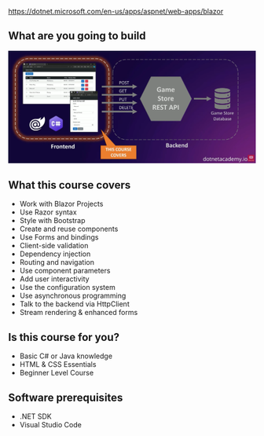 https://dotnet.microsoft.com/en-us/apps/aspnet/web-apps/blazor

## What are you going to build
![Image](./images/01-build.png)

## What this course covers
* Work with Blazor Projects
* Use Razor syntax
* Style with Bootstrap
* Create and reuse components
* Use Forms and bindings
* Client-side validation
* Dependency injection
* Routing and navigation
* Use component parameters
* Add user interactivity
* Use the configuration system
* Use asynchronous programming
* Talk to the backend via HttpClient
* Stream rendering & enhanced forms

## Is this course for you?
* Basic C# or Java knowledge
* HTML & CSS Essentials
* Beginner Level Course

## Software prerequisites
* .NET SDK
* Visual Studio Code